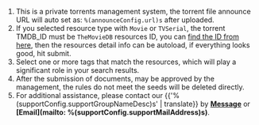1. This is a private torrents management system, the torrent file announce URL will auto set as: `%(announceConfig.url)s` after uploaded.
1. If you selected resource type with `Movie` or `TVSerial`, the torrent TMDB_ID must be `TheMovieDB` resources ID, you can <a href="%(tmdbConfig.tmdbHome)s" target="_blank">find the ID from here</a>, then the resources detail info can be autoload, if everything looks good, hit submit.
1. Select one or more tags that match the resources, which will play a significant role in your search results.
1. After the submission of documents, may be approved by the management, the rules do not meet the seeds will be deleted directly.
1. For additional assistance, please contact our {{'%(supportConfig.supportGroupNameDesc)s' | translate}} by **[Message](/messages/send?to=%(supportConfig.supportGroupName)s)** or **[Email](mailto: %(supportConfig.supportMailAddress)s)**.